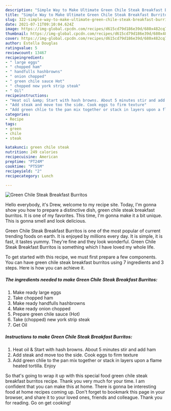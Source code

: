 ```yaml
---
description: "Simple Way to Make Ultimate Green Chile Steak Breakfast Burritos"
title: "Simple Way to Make Ultimate Green Chile Steak Breakfast Burritos"
slug: 322-simple-way-to-make-ultimate-green-chile-steak-breakfast-burritos
date: 2021-07-11T09:10:04.624Z
image: https://img-global.cpcdn.com/recipes/d615cd79d186e39d/680x482cq70/green-chile-steak-breakfast-burritos-recipe-main-photo.jpg
thumbnail: https://img-global.cpcdn.com/recipes/d615cd79d186e39d/680x482cq70/green-chile-steak-breakfast-burritos-recipe-main-photo.jpg
cover: https://img-global.cpcdn.com/recipes/d615cd79d186e39d/680x482cq70/green-chile-steak-breakfast-burritos-recipe-main-photo.jpg
author: Estella Douglas
ratingvalue: 5
reviewcount: 13467
recipeingredient:
- " large eggs"
- " chopped ham"
- " handfulls hashbrowns"
- " onion chopped"
- " green chile sauce Hot"
- " chopped new york strip steak"
- " Oil"
recipeinstructions:
- "Heat oil &amp; Start with hash browns. About 5 minutes stir and add ham"
- "Add steak and move too the side. Cook eggs to firm texture"
- "Add green chlie to the pan mix together or stack in layers upon a flame heated tortilla. Enjoy"
categories:
- Recipe
tags:
- green
- chile
- steak

katakunci: green chile steak 
nutrition: 249 calories
recipecuisine: American
preptime: "PT24M"
cooktime: "PT55M"
recipeyield: "2"
recipecategory: Lunch

---
```



![Green Chile Steak Breakfast Burritos](https://img-global.cpcdn.com/recipes/d615cd79d186e39d/680x482cq70/green-chile-steak-breakfast-burritos-recipe-main-photo.jpg)

Hello everybody, it's Drew, welcome to my recipe site. Today, I'm gonna show you how to prepare a distinctive dish, green chile steak breakfast burritos. It is one of my favorites. This time, I'm gonna make it a bit unique. This is gonna smell and look delicious.

Green Chile Steak Breakfast Burritos is one of the most popular of current trending foods on earth. It is enjoyed by millions every day. It is simple, it is fast, it tastes yummy. They're fine and they look wonderful. Green Chile Steak Breakfast Burritos is something which I have loved my whole life.




To get started with this recipe, we must first prepare a few components. You can have green chile steak breakfast burritos using 7 ingredients and 3 steps. Here is how you can achieve it.

<!--inarticleads1-->

##### The ingredients needed to make Green Chile Steak Breakfast Burritos:

1. Make ready  large eggs
1. Take  chopped ham
1. Make ready  handfulls hashbrowns
1. Make ready  onion chopped
1. Prepare  green chile sauce (Hot)
1. Take  (chopped) new york strip steak
1. Get  Oil




<!--inarticleads2-->

##### Instructions to make Green Chile Steak Breakfast Burritos:

1. Heat oil &amp; Start with hash browns. About 5 minutes stir and add ham
1. Add steak and move too the side. Cook eggs to firm texture
1. Add green chlie to the pan mix together or stack in layers upon a flame heated tortilla. Enjoy




So that's going to wrap it up with this special food green chile steak breakfast burritos recipe. Thank you very much for your time. I am confident that you can make this at home. There is gonna be interesting food at home recipes coming up. Don't forget to bookmark this page in your browser, and share it to your loved ones, friends and colleague. Thank you for reading. Go on get cooking!
